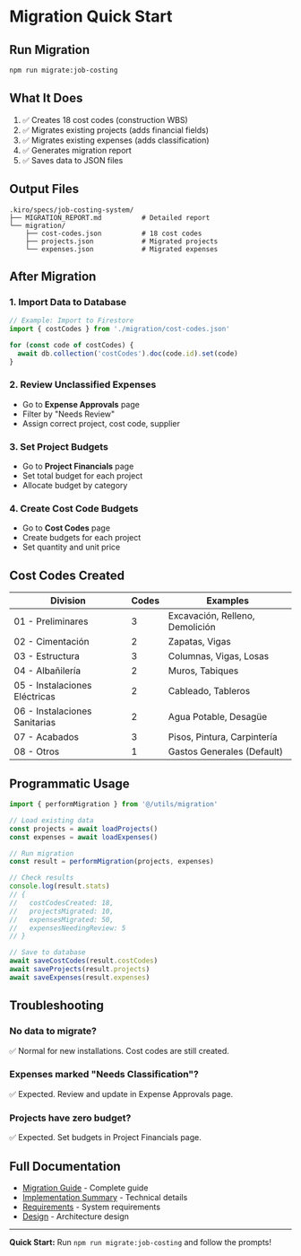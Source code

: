 # Migration Quick Start

## Run Migration

```bash
npm run migrate:job-costing
```

## What It Does

1. ✅ Creates 18 cost codes (construction WBS)
2. ✅ Migrates existing projects (adds financial fields)
3. ✅ Migrates existing expenses (adds classification)
4. ✅ Generates migration report
5. ✅ Saves data to JSON files

## Output Files

```
.kiro/specs/job-costing-system/
├── MIGRATION_REPORT.md          # Detailed report
└── migration/
    ├── cost-codes.json          # 18 cost codes
    ├── projects.json            # Migrated projects
    └── expenses.json            # Migrated expenses
```

## After Migration

### 1. Import Data to Database
```typescript
// Example: Import to Firestore
import { costCodes } from './migration/cost-codes.json'

for (const code of costCodes) {
  await db.collection('costCodes').doc(code.id).set(code)
}
```

### 2. Review Unclassified Expenses
- Go to **Expense Approvals** page
- Filter by "Needs Review"
- Assign correct project, cost code, supplier

### 3. Set Project Budgets
- Go to **Project Financials** page
- Set total budget for each project
- Allocate budget by category

### 4. Create Cost Code Budgets
- Go to **Cost Codes** page
- Create budgets for each project
- Set quantity and unit price

## Cost Codes Created

| Division | Codes | Examples |
|----------|-------|----------|
| 01 - Preliminares | 3 | Excavación, Relleno, Demolición |
| 02 - Cimentación | 2 | Zapatas, Vigas |
| 03 - Estructura | 3 | Columnas, Vigas, Losas |
| 04 - Albañilería | 2 | Muros, Tabiques |
| 05 - Instalaciones Eléctricas | 2 | Cableado, Tableros |
| 06 - Instalaciones Sanitarias | 2 | Agua Potable, Desagüe |
| 07 - Acabados | 3 | Pisos, Pintura, Carpintería |
| 08 - Otros | 1 | Gastos Generales (Default) |

## Programmatic Usage

```typescript
import { performMigration } from '@/utils/migration'

// Load existing data
const projects = await loadProjects()
const expenses = await loadExpenses()

// Run migration
const result = performMigration(projects, expenses)

// Check results
console.log(result.stats)
// {
//   costCodesCreated: 18,
//   projectsMigrated: 10,
//   expensesMigrated: 50,
//   expensesNeedingReview: 5
// }

// Save to database
await saveCostCodes(result.costCodes)
await saveProjects(result.projects)
await saveExpenses(result.expenses)
```

## Troubleshooting

### No data to migrate?
✅ Normal for new installations. Cost codes are still created.

### Expenses marked "Needs Classification"?
✅ Expected. Review and update in Expense Approvals page.

### Projects have zero budget?
✅ Expected. Set budgets in Project Financials page.

## Full Documentation

- [Migration Guide](./MIGRATION_GUIDE.md) - Complete guide
- [Implementation Summary](./MIGRATION_IMPLEMENTATION_SUMMARY.md) - Technical details
- [Requirements](./requirements.md) - System requirements
- [Design](./design.md) - Architecture design

---

**Quick Start:** Run `npm run migrate:job-costing` and follow the prompts!

